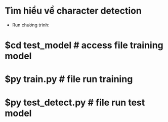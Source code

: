 # Tìm hiểu về character detection
- Run chương trình: 
# $cd test_model # access file training model 
# $py train.py # file run training 
# $py test_detect.py # file run test model 
